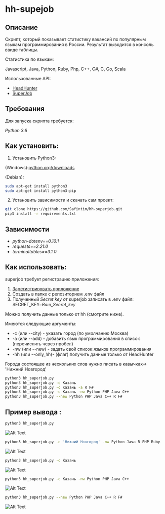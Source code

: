 # hh-supejob

## Описание
Скрипт, который показывает статистику вакансий по популярным языкам программирования в России.
 Результат выводится в консоль ввиде таблицы.

Статистика по языкам:

Javascript, Java, Python, Ruby, Php, C++, C#, C, Go, Scala


Использованные API:
* [HeadHunter](https://github.com/hhru/api/blob/master/README.md#headhunter-api)
* [SuperJob](https://api.superjob.ru/)
## Требования

Для запуска скрипта требуется:

*Python 3.6*


## Как установить:

1. Установить Python3:

(Windows):[python.org/downloads](https://www.python.org/downloads/windows/)

(Debian):
```sh
sudo apt-get install python3
sudo apt-get install python3-pip
```
2. Установить зависимости и скачать сам проект:

```sh
git clone https://github.com/Safintim/hh-superjob.git
pip3 install -r requirements.txt
```

## Зависимости
* *python-dotenv==0.10.1*
* *requests==2.21.0*
* *terminaltables==3.1.0*

## Как использовать: 

superjob требует регистрацию приложения:
1. [Зарегистрировать приложение](https://api.superjob.ru/info/)
2. Создать в папке с репозиторием .env файл
3. Полученный *Secret key*  от superjob записать в .env файл: SECRET_KEY=*Ваш_Secret_key*

Можно получить данные только от hh (смотрите ниже).

Имеются следующие аргументы:
* -c (или --city) - указать город (по умолчанию Москва)
* -a (или --add) - добавить язык программирования в список (перечислить через пробел)
* -nw (или --new) - задать свой список языков программирования
* -hh (или --only_hh)- (флаг) получить данные только от HeadHunter

Города состоящее из нескольких слов нужно писать в кавычках-> 'Нижний Новгород'

```sh
python3 hh_superjob.py
python3 hh_superjob.py -c Казань
python3 hh_superjob.py -c Казань -a R F#
python3 hh_superjob.py -c Казань -nw Python PHP Java C++
python3 hh_superjob.py --new Python PHP Java C++ R F#
```

## Пример вывода :

```sh
python3 hh_superjob.py
```
![Alt Text](http://ipic.su/img/img7/fs/hh_superjob2.1556540138.png)

```sh
python3 hh_superjob.py -c 'Нижний Новгород' -nw Python Java R PHP Ruby -hh
```
![Alt Text](http://ipic.su/img/img7/fs/4.1556552654.png)


```sh
python3 hh_superjob.py -c Казань
```
![Alt Text](http://ipic.su/img/img7/fs/1.1556544929.png)


```sh
python3 hh_superjob.py -c Казань -nw Python PHP Java C++
```
![Alt Text](http://ipic.su/img/img7/fs/2.1556544954.png)


```sh
python3 hh_superjob.py --new Python PHP Java C++ R F#
```
![Alt Text](http://ipic.su/img/img7/fs/3.1556545008.png)